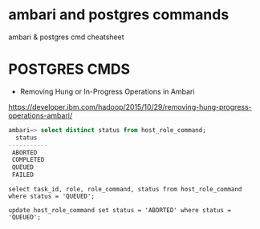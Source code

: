 # ambari and postgres commands
ambari &amp; postgres cmd cheatsheet

# POSTGRES CMDS

* Removing Hung or In-Progress Operations in Ambari

https://developer.ibm.com/hadoop/2015/10/29/removing-hung-progress-operations-ambari/

```sql
ambari=> select distinct status from host_role_command;
  status   
-----------
 ABORTED
 COMPLETED
 QUEUED
 FAILED
```

`select task_id, role, role_command, status from host_role_command where status = 'QUEUED';`

`update host_role_command set status = 'ABORTED' where status = 'QUEUED';`
